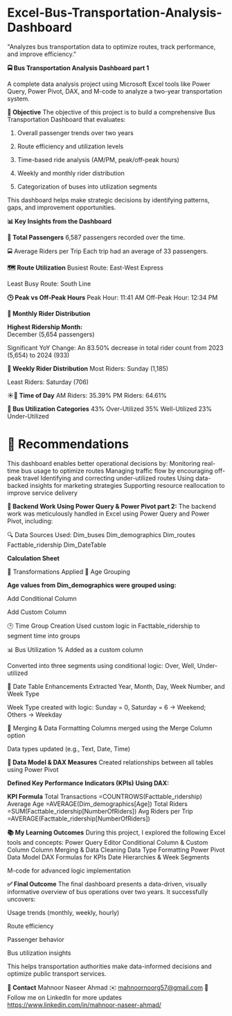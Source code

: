 # Excel-Bus-Transportation-Analysis-Dashboard
"Analyzes bus transportation data to optimize routes, track performance, and improve efficiency."

**🚍 Bus Transportation Analysis Dashboard part 1**

A complete data analysis project using Microsoft Excel tools like Power Query, Power Pivot, DAX, and M-code to analyze a two-year transportation system.

**📌 Objective**
The objective of this project is to build a comprehensive Bus Transportation Dashboard that evaluates:

1) Overall passenger trends over two years

2) Route efficiency and utilization levels

3) Time-based ride analysis (AM/PM, peak/off-peak hours)

4) Weekly and monthly rider distribution

5) Categorization of buses into utilization segments

This dashboard helps make strategic decisions by identifying patterns, gaps, and improvement opportunities.

**📊 Key Insights from the Dashboard**

**👥 Total Passengers**
6,587 passengers recorded over the time.

🚍 Average Riders per Trip
Each trip had an average of 33 passengers.

**🗺️ Route Utilization**
Busiest Route: East-West Express

Least Busy Route: South Line

**🕒 Peak vs Off-Peak Hours**
Peak Hour: 11:41 AM
Off-Peak Hour: 12:34 PM

**📅 Monthly Rider Distribution**

**Highest Ridership Month:**  
December (5,654 passengers)

Significant YoY Change: An 83.50% decrease in total rider count from 2023 (5,654) to 2024 (933)

**📆 Weekly Rider Distribution**
Most Riders: Sunday (1,185)

Least Riders: Saturday (706)

**☀️🌙 Time of Day**
AM Riders: 35.39%
PM Riders: 64.61%

**🔄 Bus Utilization Categories**
43% Over-Utilized
35% Well-Utilized
23% Under-Utilized

# 🧠 Recommendations
This dashboard enables better operational decisions by:
Monitoring real-time bus usage to optimize routes
Managing traffic flow by encouraging off-peak travel
Identifying and correcting under-utilized routes
Using data-backed insights for marketing strategies
Supporting resource reallocation to improve service delivery

**🧰 Backend Work Using Power Query & Power Pivot part 2:**
The backend work was meticulously handled in Excel using Power Query and Power Pivot, including:

🔍 Data Sources Used:
Dim_buses
Dim_demographics
Dim_routes
Facttable_ridership
Dim_DateTable

**Calculation Sheet**

🔧 Transformations Applied
🧓 Age Grouping

**Age values from Dim_demographics were grouped using:**

Add Conditional Column

Add Custom Column

🕑 Time Group Creation
Used custom logic in Facttable_ridership to segment time into groups

📊 Bus Utilization %
Added as a custom column

Converted into three segments using conditional logic: Over, Well, Under-utilized

📆 Date Table Enhancements
Extracted Year, Month, Day, Week Number, and Week Type

Week Type created with logic: Sunday = 0, Saturday = 6 → Weekend; Others → Weekday

🔄 Merging & Data Formatting
Columns merged using the Merge Column option

Data types updated (e.g., Text, Date, Time)

**🔗 Data Model & DAX Measures**
Created relationships between all tables using Power Pivot

**Defined Key Performance Indicators (KPIs) Using DAX:**

**KPI	Formula**
Total Transactions	=COUNTROWS(Facttable_ridership)
Average Age	=AVERAGE(Dim_demographics[Age])
Total Riders	=SUM(Facttable_ridership[NumberOfRiders])
Avg Riders per Trip	=AVERAGE(Facttable_ridership[NumberOfRiders])

**📚 My Learning Outcomes**
During this project, I explored the following Excel tools and concepts:
Power Query Editor
Conditional Column & Custom Column
Column Merging & Data Cleaning
Data Type Formatting
Power Pivot Data Model
DAX Formulas for KPIs
Date Hierarchies & Week Segments

M-code for advanced logic implementation

**✅ Final Outcome**
The final dashboard presents a data-driven, visually informative overview of bus operations over two years. It successfully uncovers:

Usage trends (monthly, weekly, hourly)

Route efficiency

Passenger behavior

Bus utilization insights

This helps transportation authorities make data-informed decisions and optimize public transport services.

**📧 Contact**
Mahnoor Naseer Ahmad
✉️ mahnoornoorg57@gmail.com
🔗 Follow me on LinkedIn for more updates
https://www.linkedin.com/in/mahnoor-naseer-ahmad/


